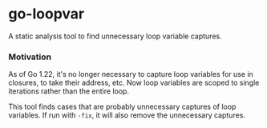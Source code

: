 # go-loopvar
A static analysis tool to find unnecessary loop variable captures.

### Motivation
As of Go 1.22, it's no longer necessary to capture loop variables for use in closures, to take their
address, etc. Now loop variables are scoped to single iterations rather than the entire loop.

This tool finds cases that are probably unnecessary captures of loop variables. If run with `-fix`,
it will also remove the unnecessary captures.
